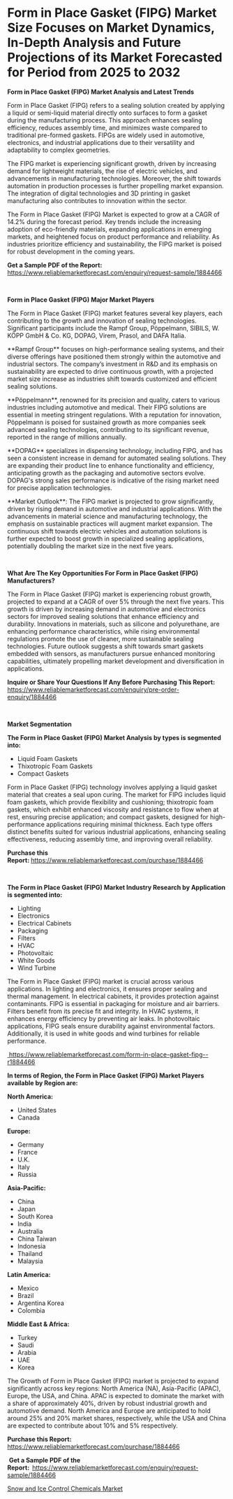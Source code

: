 <p><h1>Form in Place Gasket (FIPG) Market Size Focuses on Market Dynamics, In-Depth Analysis and Future Projections of its Market Forecasted for Period from 2025 to 2032</h1></p><p><strong>Form in Place Gasket (FIPG) Market Analysis and Latest Trends</strong></p>
<p><p>Form in Place Gasket (FIPG) refers to a sealing solution created by applying a liquid or semi-liquid material directly onto surfaces to form a gasket during the manufacturing process. This approach enhances sealing efficiency, reduces assembly time, and minimizes waste compared to traditional pre-formed gaskets. FIPGs are widely used in automotive, electronics, and industrial applications due to their versatility and adaptability to complex geometries.</p><p>The FIPG market is experiencing significant growth, driven by increasing demand for lightweight materials, the rise of electric vehicles, and advancements in manufacturing technologies. Moreover, the shift towards automation in production processes is further propelling market expansion. The integration of digital technologies and 3D printing in gasket manufacturing also contributes to innovation within the sector.</p><p>The Form in Place Gasket (FIPG) Market is expected to grow at a CAGR of 14.2% during the forecast period. Key trends include the increasing adoption of eco-friendly materials, expanding applications in emerging markets, and heightened focus on product performance and reliability. As industries prioritize efficiency and sustainability, the FIPG market is poised for robust development in the coming years.</p></p>
<p><strong>Get a Sample PDF of the Report:&nbsp;</strong> <a href="https://www.reliablemarketforecast.com/enquiry/request-sample/1884466?utm_campaign=2316&utm_medium=2&utm_source=Github&utm_content=ia&utm_term=03042025&utm_id=form-in-place-gasket-fipg">https://www.reliablemarketforecast.com/enquiry/request-sample/1884466</a></p>
<p>&nbsp;</p>
<p><strong>Form in Place Gasket (FIPG) Major Market Players</strong></p>
<p><p>The Form in Place Gasket (FIPG) market features several key players, each contributing to the growth and innovation of sealing technologies. Significant participants include the Rampf Group, Pöppelmann, SIBILS, W. KÖPP GmbH & Co. KG, DOPAG, Virem, Prasol, and DAFA Italia.</p><p>**Rampf Group** focuses on high-performance sealing systems, and their diverse offerings have positioned them strongly within the automotive and industrial sectors. The company’s investment in R&D and its emphasis on sustainability are expected to drive continuous growth, with a projected market size increase as industries shift towards customized and efficient sealing solutions.</p><p>**Pöppelmann**, renowned for its precision and quality, caters to various industries including automotive and medical. Their FIPG solutions are essential in meeting stringent regulations. With a reputation for innovation, Pöppelmann is poised for sustained growth as more companies seek advanced sealing technologies, contributing to its significant revenue, reported in the range of millions annually.</p><p>**DOPAG** specializes in dispensing technology, including FIPG, and has seen a consistent increase in demand for automated sealing solutions. They are expanding their product line to enhance functionality and efficiency, anticipating growth as the packaging and automotive sectors evolve. DOPAG's strong sales performance is indicative of the rising market need for precise application technologies.</p><p>**Market Outlook**: The FIPG market is projected to grow significantly, driven by rising demand in automotive and industrial applications. With the advancements in material science and manufacturing technology, the emphasis on sustainable practices will augment market expansion. The continuous shift towards electric vehicles and automation solutions is further expected to boost growth in specialized sealing applications, potentially doubling the market size in the next five years.</p></p>
<p>&nbsp;</p>
<p><strong>What Are The Key Opportunities For Form in Place Gasket (FIPG) Manufacturers?</strong></p>
<p><p>The Form in Place Gasket (FIPG) market is experiencing robust growth, projected to expand at a CAGR of over 5% through the next five years. This growth is driven by increasing demand in automotive and electronics sectors for improved sealing solutions that enhance efficiency and durability. Innovations in materials, such as silicone and polyurethane, are enhancing performance characteristics, while rising environmental regulations promote the use of cleaner, more sustainable sealing technologies. Future outlook suggests a shift towards smart gaskets embedded with sensors, as manufacturers pursue enhanced monitoring capabilities, ultimately propelling market development and diversification in applications.</p></p>
<p><strong>Inquire or Share Your Questions If Any Before Purchasing This Report:</strong> <a href="https://www.reliablemarketforecast.com/enquiry/pre-order-enquiry/1884466?utm_campaign=2316&utm_medium=2&utm_source=Github&utm_content=ia&utm_term=03042025&utm_id=form-in-place-gasket-fipg">https://www.reliablemarketforecast.com/enquiry/pre-order-enquiry/1884466</a></p>
<p>&nbsp;</p>
<p><strong>Market Segmentation</strong></p>
<p><strong>The Form in Place Gasket (FIPG) Market Analysis by types is segmented into:</strong></p>
<p><ul><li>Liquid Foam Gaskets</li><li>Thixotropic Foam Gaskets</li><li>Compact Gaskets</li></ul></p>
<p><p>Form in Place Gasket (FIPG) technology involves applying a liquid gasket material that creates a seal upon curing. The market for FIPG includes liquid foam gaskets, which provide flexibility and cushioning; thixotropic foam gaskets, which exhibit enhanced viscosity and resistance to flow when at rest, ensuring precise application; and compact gaskets, designed for high-performance applications requiring minimal thickness. Each type offers distinct benefits suited for various industrial applications, enhancing sealing effectiveness, reducing assembly time, and improving overall reliability.</p></p>
<p><strong>Purchase this Report:&nbsp;</strong><a href="https://www.reliablemarketforecast.com/purchase/1884466?utm_campaign=2316&utm_medium=2&utm_source=Github&utm_content=ia&utm_term=03042025&utm_id=form-in-place-gasket-fipg">https://www.reliablemarketforecast.com/purchase/1884466</a></p>
<p>&nbsp;</p>
<p><strong>The Form in Place Gasket (FIPG) Market Industry Research by Application is segmented into:</strong></p>
<p><ul><li>Lighting</li><li>Electronics</li><li>Electrical Cabinets</li><li>Packaging</li><li>Filters</li><li>HVAC</li><li>Photovoltaic</li><li>White Goods</li><li>Wind Turbine</li></ul></p>
<p><p>The Form in Place Gasket (FIPG) market is crucial across various applications. In lighting and electronics, it ensures proper sealing and thermal management. In electrical cabinets, it provides protection against contaminants. FIPG is essential in packaging for moisture and air barriers. Filters benefit from its precise fit and integrity. In HVAC systems, it enhances energy efficiency by preventing air leaks. In photovoltaic applications, FIPG seals ensure durability against environmental factors. Additionally, it is used in white goods and wind turbines for reliable performance.</p></p>
<p><a href="https://www.reliablemarketforecast.com/form-in-place-gasket-fipg--r1884466?utm_campaign=2316&utm_medium=2&utm_source=Github&utm_content=ia&utm_term=03042025&utm_id=form-in-place-gasket-fipg">&nbsp;https://www.reliablemarketforecast.com/form-in-place-gasket-fipg--r1884466</a></p>
<p><strong>In terms of Region, the Form in Place Gasket (FIPG) Market Players available by Region are:</strong></p>
<p>
    <p> <strong> North America: </strong>
        <ul>
            <li>United States</li>
            <li>Canada</li>
        </ul>
        </p> 
    <p> <strong> Europe: </strong>
        <ul>
            <li>Germany</li>
            <li>France</li>
            <li>U.K.</li>
            <li>Italy</li>
            <li>Russia</li>
        </ul>
        </p> 
    <p> <strong> Asia-Pacific: </strong>
        <ul>
            <li>China</li>
            <li>Japan</li>
            <li>South Korea</li>
            <li>India</li>
            <li>Australia</li>
            <li>China Taiwan</li>
            <li>Indonesia</li>
            <li>Thailand</li>
            <li>Malaysia</li>
        </ul>
        </p> 
    <p> <strong> Latin America: </strong>
        <ul>
            <li>Mexico</li>
            <li>Brazil</li>
            <li>Argentina Korea</li>
            <li>Colombia</li>
        </ul>
        </p> 
    <p> <strong> Middle East & Africa: </strong>
        <ul>
            <li>Turkey</li>
            <li>Saudi</li>
            <li>Arabia</li>
            <li>UAE</li>
            <li>Korea</li>
        </ul>
    </p>
    </p>
<p><p>The Growth of Form in Place Gasket (FIPG) market is projected to expand significantly across key regions: North America (NA), Asia-Pacific (APAC), Europe, the USA, and China. APAC is expected to dominate the market with a share of approximately 40%, driven by robust industrial growth and automotive demand. North America and Europe are anticipated to hold around 25% and 20% market shares, respectively, while the USA and China are expected to contribute about 10% and 5% respectively.</p></p>
<p><strong>Purchase this Report: </strong><a href="https://www.reliablemarketforecast.com/purchase/1884466?utm_campaign=2316&utm_medium=2&utm_source=Github&utm_content=ia&utm_term=03042025&utm_id=form-in-place-gasket-fipg">https://www.reliablemarketforecast.com/purchase/1884466</a></p>
<p>&nbsp;<strong>Get a Sample PDF of the Report:&nbsp;&nbsp;</strong><a href="https://www.reliablemarketforecast.com/enquiry/request-sample/1884466?utm_campaign=2316&utm_medium=2&utm_source=Github&utm_content=ia&utm_term=03042025&utm_id=form-in-place-gasket-fipg">https://www.reliablemarketforecast.com/enquiry/request-sample/1884466</a></p>
<p><strong></strong></p>
<p><p><a href="https://github.com/sungbruington660/Market-Research-Report-List-1/blob/main/snow-and-ice-control-chemicals-market.md?utm_campaign=2316&utm_medium=2&utm_source=Github&utm_content=ia&utm_term=03042025&utm_id=form-in-place-gasket-fipg">Snow and Ice Control Chemicals Market</a></p></p>